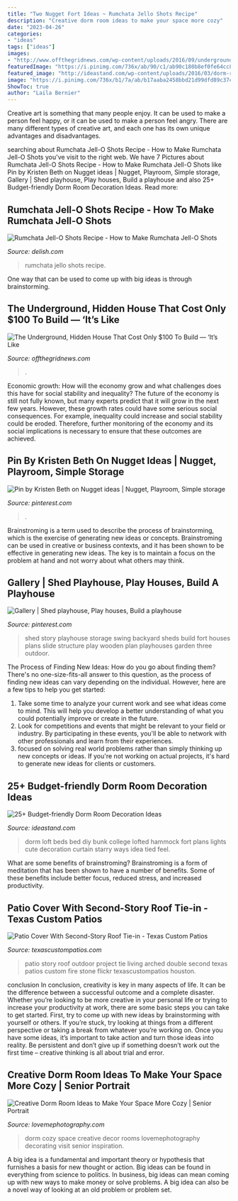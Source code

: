 ```yaml
---
title: "Two Nugget Fort Ideas ~ Rumchata Jello Shots Recipe"
description: "Creative dorm room ideas to make your space more cozy"
date: "2023-04-26"
categories:
- "ideas"
tags: ["ideas"]
images:
- "http://www.offthegridnews.com/wp-content/uploads/2016/09/underground-home-youtube-620x330.jpg"
featuredImage: "https://i.pinimg.com/736x/ab/90/c1/ab90c180b8ef0fe64cc8ac6339d06140.jpg"
featured_image: "http://ideastand.com/wp-content/uploads/2016/03/dorm-room-decoration/28-dorm-room-decoration-ideas.jpg"
image: "https://i.pinimg.com/736x/b1/7a/ab/b17aaba2458bbd21d99dfd89c37cfed8--backyard-fort-backyard-kids.jpg"
ShowToc: true
author: "Laila Bernier"
---
```



Creative art is something that many people enjoy. It can be used to make a person feel happy, or it can be used to make a person feel angry. There are many different types of creative art, and each one has its own unique advantages and disadvantages.

	

		
searching about Rumchata Jell-O Shots Recipe - How to Make Rumchata Jell-O Shots you've visit to the right web. We have 7 Pictures about Rumchata Jell-O Shots Recipe - How to Make Rumchata Jell-O Shots like Pin by Kristen Beth on Nugget ideas | Nugget, Playroom, Simple storage, Gallery | Shed playhouse, Play houses, Build a playhouse and also 25+ Budget-friendly Dorm Room Decoration Ideas. Read more:
		
    
## Rumchata Jell-O Shots Recipe - How To Make Rumchata Jell-O Shots

<img loading=lazy src="https://hips.hearstapps.com/hmg-prod.s3.amazonaws.com/images/delish-rumchata-jello-shots-1567720692.jpg?crop=1.00xw:0.888xh;0,0.0836xh&amp;resize=1200:*" onerror="this.onerror=null;this.src='https://tse4.mm.bing.net/th?id=OIP.LpjvLzvWU8guOP-meDpyzAHaDt&amp;pid=15.1';" alt="Rumchata Jell-O Shots Recipe - How to Make Rumchata Jell-O Shots">

_Source: delish.com_

>rumchata jello shots recipe. 

	

One way that can be used to come up with big ideas is through brainstorming.

    
## The Underground, Hidden House That Cost Only $100 To Build — ‘It’s Like

<img loading=lazy src="http://www.offthegridnews.com/wp-content/uploads/2016/09/underground-home-youtube-620x330.jpg" onerror="this.onerror=null;this.src='https://tse1.mm.bing.net/th?id=OIP.Kz44nSGruUlIgNQRYosaNgHaD8&amp;pid=15.1';" alt="The Underground, Hidden House That Cost Only $100 To Build — ‘It’s Like">

_Source: offthegridnews.com_

>. 

	

Economic growth: How will the economy grow and what challenges does this have for social stability and inequality?
The future of the economy is still not fully known, but many experts predict that it will grow in the next few years. However, these growth rates could have some serious social consequences. For example, inequality could increase and social stability could be eroded. Therefore, further monitoring of the economy and its social implications is necessary to ensure that these outcomes are achieved.

    
## Pin By Kristen Beth On Nugget Ideas | Nugget, Playroom, Simple Storage

<img loading=lazy src="https://i.pinimg.com/736x/ab/90/c1/ab90c180b8ef0fe64cc8ac6339d06140.jpg" onerror="this.onerror=null;this.src='https://tse4.mm.bing.net/th?id=OIP.AI6dH3eNS7s2vpXaKkTyRwHaNL&amp;pid=15.1';" alt="Pin by Kristen Beth on Nugget ideas | Nugget, Playroom, Simple storage">

_Source: pinterest.com_

>. 

	

Brainstroming is a term used to describe the process of brainstorming, which is the exercise of generating new ideas or concepts. Brainstroming can be used in creative or business contexts, and it has been shown to be effective in generating new ideas. The key is to maintain a focus on the problem at hand and not worry about what others may think.

    
## Gallery | Shed Playhouse, Play Houses, Build A Playhouse

<img loading=lazy src="https://i.pinimg.com/736x/b1/7a/ab/b17aaba2458bbd21d99dfd89c37cfed8--backyard-fort-backyard-kids.jpg" onerror="this.onerror=null;this.src='https://tse4.mm.bing.net/th?id=OIP.99iwC3wzZKaE0uFsBPlvuQHaFj&amp;pid=15.1';" alt="Gallery | Shed playhouse, Play houses, Build a playhouse">

_Source: pinterest.com_

>shed story playhouse storage swing backyard sheds build fort houses plans slide structure play wooden plan playhouses garden three outdoor. 

	

The Process of Finding New Ideas: How do you go about finding them?
There's no one-size-fits-all answer to this question, as the process of finding new ideas can vary depending on the individual. However, here are a few tips to help you get started: 
1. Take some time to analyze your current work and see what ideas come to mind. This will help you develop a better understanding of what you could potentially improve or create in the future. 
2. Look for competitions and events that might be relevant to your field or industry. By participating in these events, you'll be able to network with other professionals and learn from their experiences. 
3. focused on solving real world problems rather than simply thinking up new concepts or ideas. If you're not working on actual projects, it's hard to generate new ideas for clients or customers. 

    
## 25+ Budget-friendly Dorm Room Decoration Ideas

<img loading=lazy src="http://ideastand.com/wp-content/uploads/2016/03/dorm-room-decoration/28-dorm-room-decoration-ideas.jpg" onerror="this.onerror=null;this.src='https://tse3.mm.bing.net/th?id=OIP.WiJhn4yBIzsfbtSS_pF3zwHaJ4&amp;pid=15.1';" alt="25+ Budget-friendly Dorm Room Decoration Ideas">

_Source: ideastand.com_

>dorm loft beds bed diy bunk college lofted hammock fort plans lights cute decoration curtain starry ways idea tied feel. 

	

What are some benefits of brainstroming?
Brainstroming is a form of meditation that has been shown to have a number of benefits. Some of these benefits include better focus, reduced stress, and increased productivity.

    
## Patio Cover With Second-Story Roof Tie-in - Texas Custom Patios

<img loading=lazy src="https://texascustompatios.com/wp-content/uploads/2015/02/kjones2.jpg" onerror="this.onerror=null;this.src='https://tse1.mm.bing.net/th?id=OIP.ofDlxzZJdg-kWjU90_wQ5AHaFc&amp;pid=15.1';" alt="Patio Cover With Second-Story Roof Tie-in - Texas Custom Patios">

_Source: texascustompatios.com_

>patio story roof outdoor project tie living arched double second texas patios custom fire stone flickr texascustompatios houston. 

	

conclusion
In conclusion, creativity is key in many aspects of life. It can be the difference between a successful outcome and a complete disaster. Whether you’re looking to be more creative in your personal life or trying to increase your productivity at work, there are some basic steps you can take to get started.
First, try to come up with new ideas by brainstorming with yourself or others. If you’re stuck, try looking at things from a different perspective or taking a break from whatever you’re working on. Once you have some ideas, it’s important to take action and turn those ideas into reality. Be persistent and don’t give up if something doesn’t work out the first time – creative thinking is all about trial and error.

    
## Creative Dorm Room Ideas To Make Your Space More Cozy | Senior Portrait

<img loading=lazy src="https://lovemephotography.com/wp-content/uploads/2016/09/Chapter-12-Dorm-Room-Ideas-01.jpg" onerror="this.onerror=null;this.src='https://tse1.mm.bing.net/th?id=OIP.si95z-AmW-LC7xcO99CobAHaL2&amp;pid=15.1';" alt="Creative Dorm Room Ideas to Make Your Space More Cozy | Senior Portrait">

_Source: lovemephotography.com_

>dorm cozy space creative decor rooms lovemephotography decorating visit senior inspiration. 

	

A big idea is a fundamental and important theory or hypothesis that furnishes a basis for new thought or action. Big ideas can be found in everything from science to politics. In business, big ideas can mean coming up with new ways to make money or solve problems. A big idea can also be a novel way of looking at an old problem or problem set.

